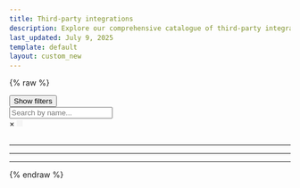 ```yaml
---
title: Third-party integrations
description: Explore our comprehensive catalogue of third-party integrations, showcasing diverse methods and solutions tailored to your needs.
last_updated: July 9, 2025
template: default
layout: custom_new
---
```


{% raw %}

<div class="page-layout">
  <aside class="filters-sidebar">
      <button class="mobile-filter-toggle">Show filters</button>
      <div class="mobile-filter-panel">
          <div class="search-container">
              <input type="search" id="nameSearch" placeholder="Search by name...">
          </div>
          <div class="filters-container" id="filtersContainer">
              </div>
      </div>
  </aside>

  <main class="content-area">
      <div id="featuredContainer" style="display: none;">
          <h2>Featured integrations</h2>
          <div class="cards" id="featuredCards"></div>
          <hr/>
      </div>
      <div class="cards" id="cardContainer"></div>
      <!-- <div class="cont_us">
        <p class="cont_title">Can not find what you are looking for?</p>
        <p class="cont_subtext"> Get in touch to discuss further a solution that is perfect for you!</p>
        <button> contact us </button>
      </div> -->
  </main>
</div>

<div class="modal" id="modal">
  <div class="modal-content">
    <span class="close" onclick="closeModal()">&times;</span>
    <div id="modalInfo" style="display: none;"></div>
    <img id="modalLogo" src="/images/integrations/cat_icon/icon_default_placeholder.png" class="logo" alt="Logo" />
    <h2 id="modalName"></h2>
    <p id="modalAuthor" class="author_name"></p>
    <p id="modalDescription"></p>
    <hr>
    <div class="tags" id="modalTags"></div>
    <hr>
    <div class="doc-links" id="modalDocs"></div>
    <hr>
    <div class="cat_art" id="cat_art"></div>
    <div id="modalNotice" style="display: none;"></div>
  </div>
</div>

<script src="/js/integrations/int_catalog.js"></script>

{% endraw %}